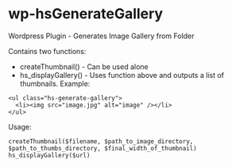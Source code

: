 wp-hsGenerateGallery
====================

Wordpress Plugin - Generates Image Gallery from Folder

Contains two functions:

+ createThumbnail() - Can be used alone
+ hs_displayGallery() - Uses function above and outputs a list of thumbnails. Example:

```
<ul class="hs-generate-gallery">
  <li><img src="image.jpg" alt="image" /></li>
</ul>
```


Usage:

```
createThumbnail($filename, $path_to_image_directory, $path_to_thumbs_directory, $final_width_of_thumbnail)
hs_displayGallery($url)
```
